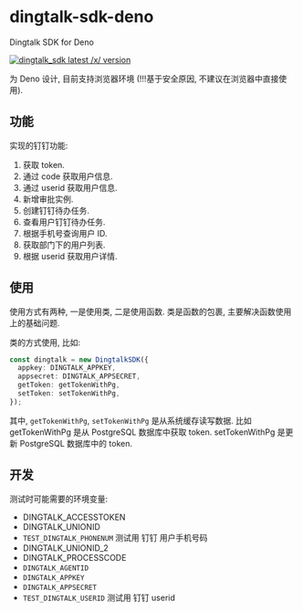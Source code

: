 # dingtalk-sdk-deno

Dingtalk SDK for Deno

<a href="https://deno.land/x/dingtalk_sdk"><img src="https://img.shields.io/endpoint?url=https%3A%2F%2Fdeno-visualizer.danopia.net%2Fshields%2Flatest-version%2Fx%2Fdingtalk_sdk" alt="dingtalk_sdk latest /x/ version" /></a>

为 Deno 设计, 目前支持浏览器环境 (!!!基于安全原因, 不建议在浏览器中直接使用).

## 功能

实现的钉钉功能:

1. 获取 token.
2. 通过 code 获取用户信息.
3. 通过 userid 获取用户信息.
4. 新增审批实例.
5. 创建钉钉待办任务.
6. 查看用户钉钉待办任务.
7. 根据手机号查询用户 ID.
8. 获取部门下的用户列表.
9. 根据 userid 获取用户详情.

## 使用

使用方式有两种, 一是使用类, 二是使用函数.
类是函数的包裹, 主要解决函数使用上的基础问题.

类的方式使用, 比如:

```ts
const dingtalk = new DingtalkSDK({
  appkey: DINGTALK_APPKEY,
  appsecret: DINGTALK_APPSECRET,
  getToken: getTokenWithPg,
  setToken: setTokenWithPg,
});
```

其中, `getTokenWithPg`, `setTokenWithPg` 是从系统缓存读写数据.
比如 getTokenWithPg 是从 PostgreSQL 数据库中获取 token. setTokenWithPg 是更新
PostgreSQL 数据库中的 token.

## 开发

测试时可能需要的环境变量:

- DINGTALK_ACCESSTOKEN
- DINGTALK_UNIONID
- `TEST_DINGTALK_PHONENUM` 测试用 钉钉 用户手机号码
- DINGTALK_UNIONID_2
- DINGTALK_PROCESSCODE
- `DINGTALK_AGENTID`
- `DINGTALK_APPKEY`
- `DINGTALK_APPSECRET`
- `TEST_DINGTALK_USERID` 测试用 钉钉 userid
